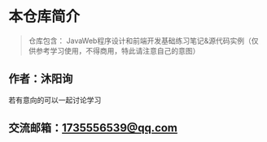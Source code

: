 # 本仓库简介
> 仓库包含： JavaWeb程序设计和前端开发基础练习笔记&源代码实例（仅供参考学习使用，不得商用，特此请注意自己的意图）
## 作者：沐阳询
若有意向的可以一起讨论学习
## 交流邮箱：1735556539@qq.com
